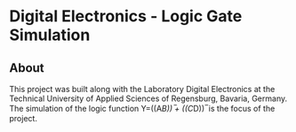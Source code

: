 # Digital Electronics - Logic Gate Simulation
## About
This project was built along with the Laboratory Digital Electronics at the Technical University of Applied Sciences of Regensburg, Bavaria, Germany. The simulation of the logic function Y=((A*B)) ̅+ ((C*D)) ̅ is the focus of the project.
